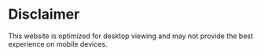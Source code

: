 # Disclaimer
This website is optimized for desktop viewing and may not provide the best experience on mobile devices.
